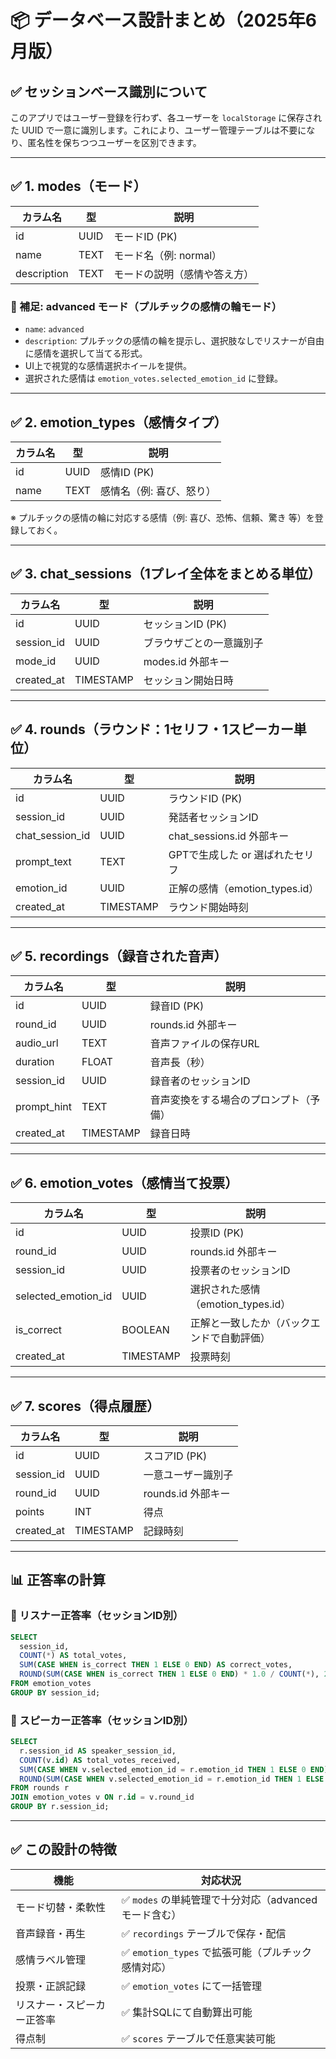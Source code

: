 # 📦 データベース設計まとめ（2025年6月版）

## ✅ セッションベース識別について

このアプリではユーザー登録を行わず、各ユーザーを `localStorage` に保存された UUID で一意に識別します。これにより、ユーザー管理テーブルは不要になり、匿名性を保ちつつユーザーを区別できます。

---

## ✅ 1. modes（モード）

| カラム名        | 型    | 説明              |
| ----------- | ---- | --------------- |
| id          | UUID | モードID (PK)      |
| name        | TEXT | モード名（例: normal） |
| description | TEXT | モードの説明（感情や答え方）  |

### 📘 補足: advanced モード（プルチックの感情の輪モード）

* `name`: `advanced`
* `description`: プルチックの感情の輪を提示し、選択肢なしでリスナーが自由に感情を選択して当てる形式。
* UI上で視覚的な感情選択ホイールを提供。
* 選択された感情は `emotion_votes.selected_emotion_id` に登録。

---

## ✅ 2. emotion\_types（感情タイプ）

| カラム名 | 型    | 説明            |
| ---- | ---- | ------------- |
| id   | UUID | 感情ID (PK)     |
| name | TEXT | 感情名（例: 喜び、怒り） |

※ プルチックの感情の輪に対応する感情（例: 喜び、恐怖、信頼、驚き 等）を登録しておく。

---

## ✅ 3. chat\_sessions（1プレイ全体をまとめる単位）

| カラム名        | 型         | 説明            |
| ----------- | --------- | ------------- |
| id          | UUID      | セッションID (PK)  |
| session\_id | UUID      | ブラウザごとの一意識別子  |
| mode\_id    | UUID      | modes.id 外部キー |
| created\_at | TIMESTAMP | セッション開始日時     |

---

## ✅ 4. rounds（ラウンド：1セリフ・1スピーカー単位）

| カラム名              | 型         | 説明                       |
| ----------------- | --------- | ------------------------ |
| id                | UUID      | ラウンドID (PK)              |
| session\_id       | UUID      | 発話者セッションID               |
| chat\_session\_id | UUID      | chat\_sessions.id 外部キー   |
| prompt\_text      | TEXT      | GPTで生成した or 選ばれたセリフ      |
| emotion\_id       | UUID      | 正解の感情（emotion\_types.id） |
| created\_at       | TIMESTAMP | ラウンド開始時刻                 |

---

## ✅ 5. recordings（録音された音声）

| カラム名         | 型         | 説明                  |
| ------------ | --------- | ------------------- |
| id           | UUID      | 録音ID (PK)           |
| round\_id    | UUID      | rounds.id 外部キー      |
| audio\_url   | TEXT      | 音声ファイルの保存URL        |
| duration     | FLOAT     | 音声長（秒）              |
| session\_id  | UUID      | 録音者のセッションID         |
| prompt\_hint | TEXT      | 音声変換をする場合のプロンプト（予備） |
| created\_at  | TIMESTAMP | 録音日時                |

---

## ✅ 6. emotion\_votes（感情当て投票）

| カラム名                  | 型         | 説明                         |
| --------------------- | --------- | -------------------------- |
| id                    | UUID      | 投票ID (PK)                  |
| round\_id             | UUID      | rounds.id 外部キー             |
| session\_id           | UUID      | 投票者のセッションID                |
| selected\_emotion\_id | UUID      | 選択された感情（emotion\_types.id） |
| is\_correct           | BOOLEAN   | 正解と一致したか（バックエンドで自動評価）      |
| created\_at           | TIMESTAMP | 投票時刻                       |

---

## ✅ 7. scores（得点履歴）

| カラム名        | 型         | 説明             |
| ----------- | --------- | -------------- |
| id          | UUID      | スコアID (PK)     |
| session\_id | UUID      | 一意ユーザー識別子      |
| round\_id   | UUID      | rounds.id 外部キー |
| points      | INT       | 得点             |
| created\_at | TIMESTAMP | 記録時刻           |

---

## 📊 正答率の計算

### 🍻 リスナー正答率（セッションID別）

```sql
SELECT
  session_id,
  COUNT(*) AS total_votes,
  SUM(CASE WHEN is_correct THEN 1 ELSE 0 END) AS correct_votes,
  ROUND(SUM(CASE WHEN is_correct THEN 1 ELSE 0 END) * 1.0 / COUNT(*), 2) AS accuracy
FROM emotion_votes
GROUP BY session_id;
```

### 🚩 スピーカー正答率（セッションID別）

```sql
SELECT
  r.session_id AS speaker_session_id,
  COUNT(v.id) AS total_votes_received,
  SUM(CASE WHEN v.selected_emotion_id = r.emotion_id THEN 1 ELSE 0 END) AS correct_votes_received,
  ROUND(SUM(CASE WHEN v.selected_emotion_id = r.emotion_id THEN 1 ELSE 0 END) * 1.0 / COUNT(v.id), 2) AS speaker_accuracy
FROM rounds r
JOIN emotion_votes v ON r.id = v.round_id
GROUP BY r.session_id;
```

---

## ✅ この設計の特徴

| 機能            | 対応状況                                 |
| ------------- | ------------------------------------ |
| モード切替・柔軟性     | ✅ `modes` の単純管理で十分対応（advanced モード含む） |
| 音声録音・再生       | ✅ `recordings` テーブルで保存・配信            |
| 感情ラベル管理       | ✅ `emotion_types` で拡張可能（プルチック感情対応）   |
| 投票・正誤記録       | ✅ `emotion_votes` にて一括管理             |
| リスナー・スピーカー正答率 | ✅ 集計SQLにて自動算出可能                      |
| 得点制           | ✅ `scores` テーブルで任意実装可能               |

